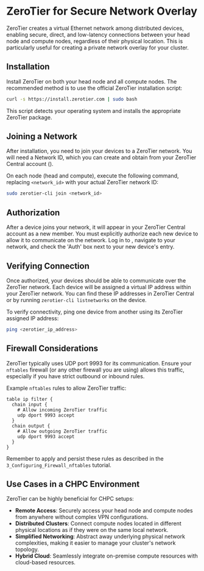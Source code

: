 # ZeroTier for Secure Network Overlay

ZeroTier creates a virtual Ethernet network among distributed devices, enabling secure, direct, and low-latency connections between your head node and compute nodes, regardless of their physical location. This is particularly useful for creating a private network overlay for your cluster.

## Installation

Install ZeroTier on both your head node and all compute nodes. The recommended method is to use the official ZeroTier installation script:

```bash
curl -s https://install.zerotier.com | sudo bash
```

This script detects your operating system and installs the appropriate ZeroTier package.

## Joining a Network

After installation, you need to join your devices to a ZeroTier network. You will need a Network ID, which you can create and obtain from your ZeroTier Central account (<mcurl name="my.zerotier.com" url="https://my.zerotier.com"></mcurl>).

On each node (head and compute), execute the following command, replacing `<network_id>` with your actual ZeroTier network ID:

```bash
sudo zerotier-cli join <network_id>
```

## Authorization

After a device joins your network, it will appear in your ZeroTier Central account as a new member. You must explicitly authorize each new device to allow it to communicate on the network. Log in to <mcurl name="my.zerotier.com" url="https://my.zerotier.com"></mcurl>, navigate to your network, and check the 'Auth' box next to your new device's entry.

## Verifying Connection

Once authorized, your devices should be able to communicate over the ZeroTier network. Each device will be assigned a virtual IP address within your ZeroTier network. You can find these IP addresses in ZeroTier Central or by running `zerotier-cli listnetworks` on the device.

To verify connectivity, ping one device from another using its ZeroTier assigned IP address:

```bash
ping <zerotier_ip_address>
```

## Firewall Considerations

ZeroTier typically uses UDP port 9993 for its communication. Ensure your `nftables` firewall (or any other firewall you are using) allows this traffic, especially if you have strict outbound or inbound rules.

Example `nftables` rules to allow ZeroTier traffic:

```nftables
table ip filter {
  chain input {
    # Allow incoming ZeroTier traffic
    udp dport 9993 accept
  }
  chain output {
    # Allow outgoing ZeroTier traffic
    udp dport 9993 accept
  }
}
```

Remember to apply and persist these rules as described in the `3_Configuring_Firewall_nftables` tutorial.

## Use Cases in a CHPC Environment

ZeroTier can be highly beneficial for CHPC setups:

*   **Remote Access**: Securely access your head node and compute nodes from anywhere without complex VPN configurations.
*   **Distributed Clusters**: Connect compute nodes located in different physical locations as if they were on the same local network.
*   **Simplified Networking**: Abstract away underlying physical network complexities, making it easier to manage your cluster's network topology.
*   **Hybrid Cloud**: Seamlessly integrate on-premise compute resources with cloud-based resources.
